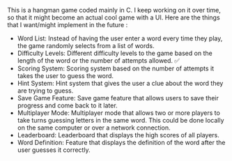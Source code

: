 This is  a hangman game coded mainly in C.
I keep working on it over time, so that it might become an actual cool game with a UI.
Here are the things that I want/might implement in the future :
- Word List: Instead of having the user enter a word every time they play, the game randomly selects from a list of words. 
- Difficulty Levels: Different difficulty levels to the game based on the length of the word or the number of attempts allowed. ✅
- Scoring System: Scoring system based on the number of attempts it takes the user to guess the word.
- Hint System: Hint system that gives the user a clue about the word they are trying to guess.
- Save Game Feature: Save game feature that allows users to save their progress and come back to it later.
- Multiplayer Mode: Multiplayer mode that allows two or more players to take turns guessing letters in the same word. This could be done locally on the same computer or over a network connection.
- Leaderboard: Leaderboard that displays the high scores of all players.
- Word Definition: Feature that displays the definition of the word after the user guesses it correctly.
